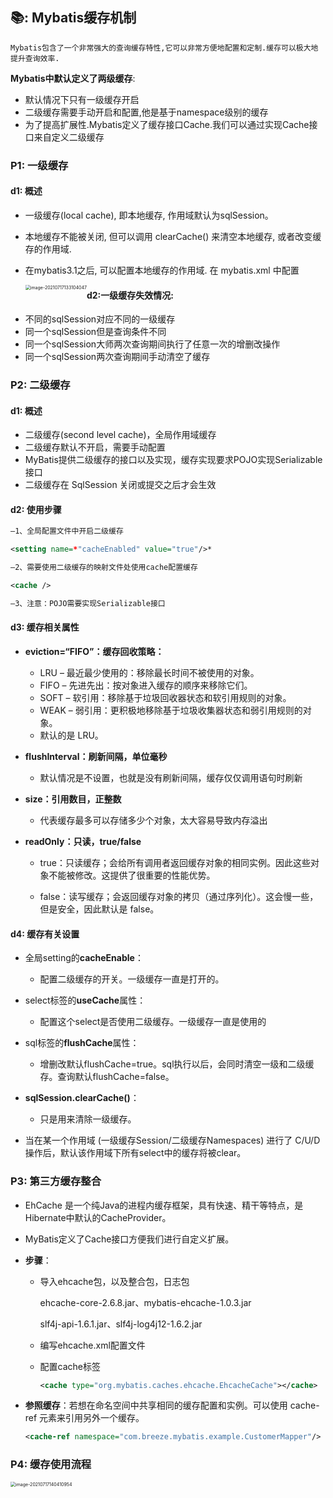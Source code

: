 ## 📚:  Mybatis缓存机制

`Mybatis包含了一个非常强大的查询缓存特性,它可以非常方便地配置和定制.缓存可以极大地提升查询效率.`

**Mybatis中默认定义了两级缓存**:

- 默认情况下只有一级缓存开启
- 二级缓存需要手动开启和配置,他是基于namespace级别的缓存
- 为了提高扩展性.Mybatis定义了缓存接口Cache.我们可以通过实现Cache接口来自定义二级缓存





### P1: 一级缓存

#### d1: 概述

- 一级缓存(local cache), 即本地缓存, 作用域默认为sqlSession。

- 本地缓存不能被关闭, 但可以调用 clearCache() 来清空本地缓存, 或者改变缓存的作用域.

- 在mybatis3.1之后, 可以配置本地缓存的作用域. 在 mybatis.xml 中配置

  <img src="/Users/breeze/Library/Application Support/typora-user-images/image-20210717133104047.png" alt="image-20210717133104047" style="zoom:50%;float:left" />



#### d2:一级缓存失效情况:

- 不同的sqlSession对应不同的一级缓存
- 同一个sqlSession但是查询条件不同
- 同一个sqlSession大师两次查询期间执行了任意一次的增删改操作
- 同一个sqlSession两次查询期间手动清空了缓存



### P2: 二级缓存

#### d1: 概述

- 二级缓存(second level cache)，全局作用域缓存
- 二级缓存默认不开启，需要手动配置
- MyBatis提供二级缓存的接口以及实现，缓存实现要求POJO实现Serializable接口
- 二级缓存在 SqlSession 关闭或提交之后才会生效



#### d2: 使用步骤

```xml
–1、全局配置文件中开启二级缓存

<setting name=*"cacheEnabled" value="true"/>*

–2、需要使用二级缓存的映射文件处使用cache配置缓存

<cache />

–3、注意：POJO需要实现Serializable接口
```



#### d3: 缓存相关属性

- **eviction=“FIFO”：缓存回收策略：**
  - LRU – 最近最少使用的：移除最长时间不被使用的对象。
  - FIFO – 先进先出：按对象进入缓存的顺序来移除它们。
  - SOFT – 软引用：移除基于垃圾回收器状态和软引用规则的对象。
  - WEAK – 弱引用：更积极地移除基于垃圾收集器状态和弱引用规则的对象。
  - 默认的是 LRU。

- **flushInterval：刷新间隔，单位毫秒**
  - 默认情况是不设置，也就是没有刷新间隔，缓存仅仅调用语句时刷新

- **size：引用数目，正整数**
  - 代表缓存最多可以存储多少个对象，太大容易导致内存溢出

- **readOnly：只读，true/false**

  - true：只读缓存；会给所有调用者返回缓存对象的相同实例。因此这些对象不能被修改。这提供了很重要的性能优势。

  - false：读写缓存；会返回缓存对象的拷贝（通过序列化）。这会慢一些，但是安全，因此默认是 false。



#### d4: 缓存有关设置

- 全局setting的**cacheEnable**：
  - 配置二级缓存的开关。一级缓存一直是打开的。

- select标签的**useCache**属性：
  - 配置这个select是否使用二级缓存。一级缓存一直是使用的

- sql标签的**flushCache**属性：
  - 增删改默认flushCache=true。sql执行以后，会同时清空一级和二级缓存。查询默认flushCache=false。

- **sqlSession.clearCache()**：
  - 只是用来清除一级缓存。

- 当在某一个作用域 (一级缓存Session/二级缓存Namespaces) 进行了 C/U/D 操作后，默认该作用域下所有select中的缓存将被clear。



### P3: 第三方缓存整合

- EhCache 是一个纯Java的进程内缓存框架，具有快速、精干等特点，是Hibernate中默认的CacheProvider。

- MyBatis定义了Cache接口方便我们进行自定义扩展。

- **步骤**：

  - 导入ehcache包，以及整合包，日志包

    ehcache-core-2.6.8.jar、mybatis-ehcache-1.0.3.jar

    slf4j-api-1.6.1.jar、slf4j-log4j12-1.6.2.jar

  - 编写ehcache.xml配置文件

  - 配置cache标签

    ```xml
    <cache type="org.mybatis.caches.ehcache.EhcacheCache"></cache>
    ```

- **参照缓存**：若想在命名空间中共享相同的缓存配置和实例。可以使用 cache-ref 元素来引用另外一个缓存。

  ```xml
  <cache-ref namespace="com.breeze.mybatis.example.CustomerMapper"/>
  ```



### P4:  缓存使用流程

<img src="/Users/breeze/Library/Application Support/typora-user-images/image-20210717140410954.png" alt="image-20210717140410954" style="zoom:50%;float:left" /> 